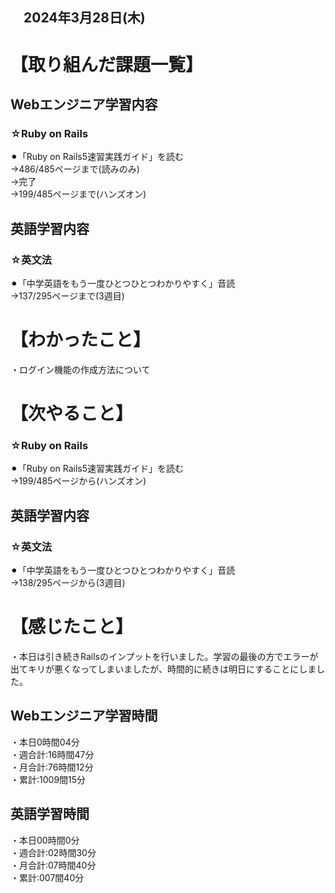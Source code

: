 ## 　2024年3月28日(木)
# 【取り組んだ課題一覧】
## Webエンジニア学習内容
### ☆Ruby on Rails
⚫︎「Ruby on Rails5速習実践ガイド」を読む<br>
→486/485ページまで(読みのみ)<br>
→完了<br>
→199/485ページまで(ハンズオン)<br>
## 英語学習内容
### ☆英文法
⚫︎「中学英語をもう一度ひとつひとつわかりやすく」音読<br>
→137/295ページまで(3週目)<br>
# 【わかったこと】
・ログイン機能の作成方法について<br>
# 【次やること】
### ☆Ruby on Rails
⚫︎「Ruby on Rails5速習実践ガイド」を読む<br>
→199/485ページから(ハンズオン)<br>
## 英語学習内容
### ☆英文法
⚫︎「中学英語をもう一度ひとつひとつわかりやすく」音読<br>
→138/295ページから(3週目)<br>
# 【感じたこと】
・本日は引き続きRailsのインプットを行いました。学習の最後の方でエラーが出てキリが悪くなってしまいましたが、時間的に続きは明日にすることにしました。<br>
## Webエンジニア学習時間
・本日0時間04分<br>
・週合計:16時間47分<br>
・月合計:76時間12分<br>
・累計:1009間15分<br>
## 英語学習時間
・本日00時間0分<br>
・週合計:02時間30分<br>
・月合計:07時間40分<br>
・累計:007間40分<br>
